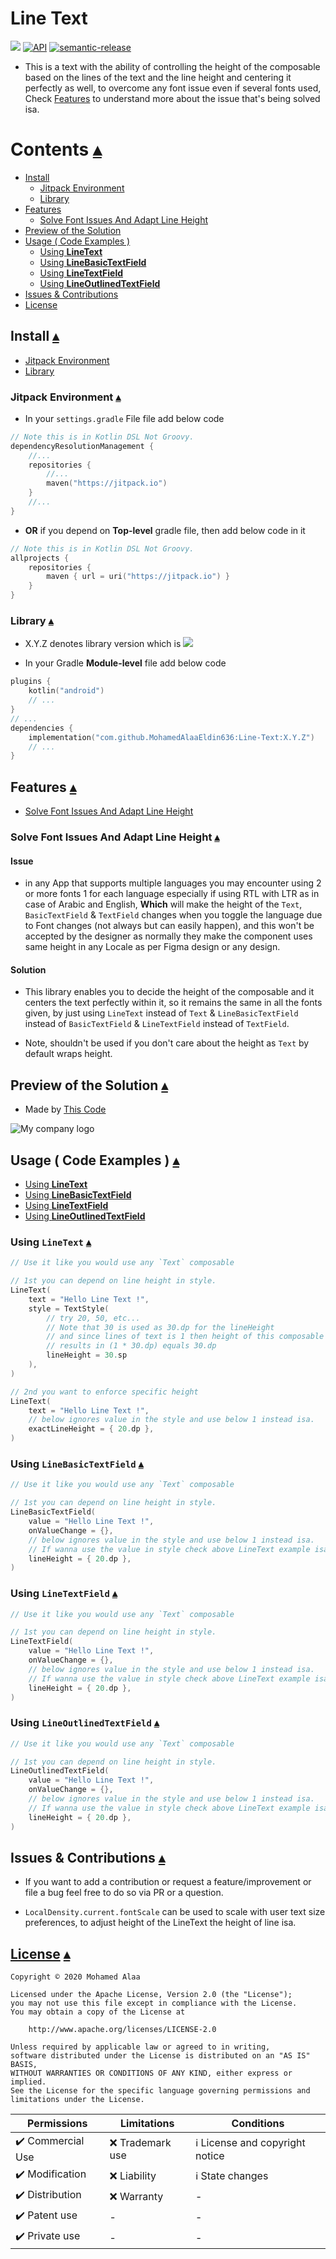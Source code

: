 # Line Text

[![](https://jitpack.io/v/MohamedAlaaEldin636/Line-Text.svg)](https://jitpack.io/#MohamedAlaaEldin636/Line-Text) [![API](https://img.shields.io/badge/API-21%2B-blue.svg?style=flat)](https://android-arsenal.com/api?level=21) [![semantic-release](https://img.shields.io/badge/%20%20%F0%9F%93%A6%F0%9F%9A%80-semantic--release-e10079.svg)](https://github.com/semantic-release/semantic-release)

- This is a text with the ability of controlling the height of the composable based
on the lines of the text and the line height and centering it perfectly as well, 
to overcome any font issue even if several fonts used, Check [Features](#features-) 
to understand more about the issue that's being solved isa.

# Contents [▴](#line-text)

- [Install](#install-)
    - [Jitpack Environment](#jitpack-environment-)
    - [Library](#library-)
- [Features](#features-)
    - [Solve Font Issues And Adapt Line Height](#solve-font-issues-and-adapt-line-height-)
- [Preview of the Solution](#preview-of-the-solution-)
- [Usage ( Code Examples )](#usage--code-examples--)
    - [Using **LineText**](#using-linetext-)
    - [Using **LineBasicTextField**](#using-linebasictextfield-)
    - [Using **LineTextField**](#using-linetextfield-)
    - [Using **LineOutlinedTextField**](#using-lineoutlinedtextfield-)
- [Issues & Contributions](#issues--contributions-)
- [License](#license-)

## Install [▴](#contents-)

- [Jitpack Environment](#jitpack-environment-)
- [Library](#library-)

### Jitpack Environment [▴](#install-)

- In your `settings.gradle` File file add below code

``` kotlin
// Note this is in Kotlin DSL Not Groovy.
dependencyResolutionManagement {
    //...
    repositories {
        //...
        maven("https://jitpack.io")
    }
    //...
}
```

- **OR** if you depend on **Top-level** gradle file, then add below code in it

``` kotlin
// Note this is in Kotlin DSL Not Groovy.
allprojects {
    repositories {
        maven { url = uri("https://jitpack.io") }
    }
}
```

### Library [▴](#install-)

- X.Y.Z denotes library version which is [![](https://jitpack.io/v/MohamedAlaaEldin636/Line-Text.svg)](https://jitpack.io/#MohamedAlaaEldin636/Line-Text)

- In your Gradle **Module-level** file add below code

``` kotlin 
plugins {
    kotlin("android")
    // ...
}
// ...
dependencies {
    implementation("com.github.MohamedAlaaEldin636:Line-Text:X.Y.Z")
    // ...
}
```

## Features [▴](#contents-)

- [Solve Font Issues And Adapt Line Height](#solve-font-issues-and-adapt-line-height-)

### Solve Font Issues And Adapt Line Height [▴](#features-)

#### Issue

- in any App that supports multiple languages you may encounter using 2 or more fonts
1 for each language especially if using RTL with LTR as in case of Arabic and English,
**Which** will make the height of the `Text`, `BasicTextField` & `TextField` changes
when you toggle the language due to Font changes (not always but can easily happen),
and this won't be accepted by the designer as normally they make the component uses
same height in any Locale as per Figma design or any design.

#### Solution

- This library enables you to decide the height of the composable and it centers
the text perfectly within it, so it remains the same in all the fonts given,
by just using `LineText` instead of `Text` & `LineBasicTextField` instead of `BasicTextField` &
`LineTextField` instead of `TextField`.

- Note, shouldn't be used if you don't care about the height as `Text` by 
default wraps height.

## Preview of the Solution [▴](#contents-)

- Made by [This Code](app/src/main/java/my/ym/line_text_app/preview/ShowcaseIssues.kt)

![My company logo](images/showcase_resolved_issue.png)

## Usage ( Code Examples ) [▴](#contents-)

- [Using **LineText**](#using-linetext-)
- [Using **LineBasicTextField**](#using-linebasictextfield-)
- [Using **LineTextField**](#using-linetextfield-)
- [Using **LineOutlinedTextField**](#using-lineoutlinedtextfield-)

### Using `LineText` [▴](#usage--code-examples--)

```kotlin
// Use it like you would use any `Text` composable

// 1st you can depend on line height in style.
LineText(
    text = "Hello Line Text !",
    style = TextStyle(
        // try 20, 50, etc...
        // Note that 30 is used as 30.dp for the lineHeight
        // and since lines of text is 1 then height of this composable 
        // results in (1 * 30.dp) equals 30.dp
        lineHeight = 30.sp
    ),
)

// 2nd you want to enforce specific height
LineText(
    text = "Hello Line Text !",
    // below ignores value in the style and use below 1 instead isa.
    exactLineHeight = { 20.dp },
)
```

### Using `LineBasicTextField` [▴](#usage--code-examples--)

```kotlin
// Use it like you would use any `Text` composable

// 1st you can depend on line height in style.
LineBasicTextField(
    value = "Hello Line Text !",
    onValueChange = {},
    // below ignores value in the style and use below 1 instead isa.
    // If wanna use the value in style check above LineText example isa.
    lineHeight = { 20.dp },
)
```

### Using `LineTextField` [▴](#usage--code-examples--)

```kotlin
// Use it like you would use any `Text` composable

// 1st you can depend on line height in style.
LineTextField(
    value = "Hello Line Text !",
    onValueChange = {},
    // below ignores value in the style and use below 1 instead isa.
    // If wanna use the value in style check above LineText example isa.
    lineHeight = { 20.dp },
)
```

### Using `LineOutlinedTextField` [▴](#usage--code-examples--)

```kotlin
// Use it like you would use any `Text` composable

// 1st you can depend on line height in style.
LineOutlinedTextField(
    value = "Hello Line Text !",
    onValueChange = {},
    // below ignores value in the style and use below 1 instead isa.
    // If wanna use the value in style check above LineText example isa.
    lineHeight = { 20.dp },
)
```

## Issues & Contributions [▴](#contents-)

- If you want to add a contribution or request a feature/improvement or file a bug feel free 
to do so via PR or a question.

- `LocalDensity.current.fontScale` can be used to scale with user text size preferences, to adjust height of the LineText the height of line isa.

## [License](https://github.com/MohamedAlaaEldin636/Line-Text/blob/master/LICENSE) [▴](#contents-)

```
Copyright © 2020 Mohamed Alaa

Licensed under the Apache License, Version 2.0 (the "License");
you may not use this file except in compliance with the License.
You may obtain a copy of the License at

    http://www.apache.org/licenses/LICENSE-2.0

Unless required by applicable law or agreed to in writing,
software distributed under the License is distributed on an "AS IS" BASIS,
WITHOUT WARRANTIES OR CONDITIONS OF ANY KIND, either express or implied.
See the License for the specific language governing permissions and limitations under the License.
```

| Permissions         | Limitations           | Conditions   |
| ------------------- | --------------------- | ----------- |
| :heavy_check_mark: Commercial Use | :x: Trademark use | :information_source: License and copyright notice |
| :heavy_check_mark: Modification | :x: Liability | :information_source: State changes |
| :heavy_check_mark: Distribution | :x: Warranty | - |
| :heavy_check_mark: Patent use | - | - |
| :heavy_check_mark: Private use | - | - |
